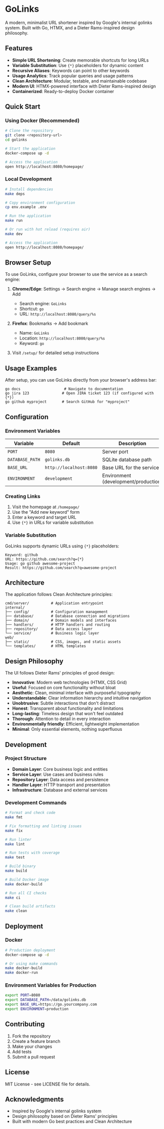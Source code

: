 # GoLinks

A modern, minimalist URL shortener inspired by Google's internal golinks system. Built with Go, HTMX, and a Dieter Rams-inspired design philosophy.

## Features

- **Simple URL Shortening**: Create memorable shortcuts for long URLs
- **Variable Substitution**: Use `{*}` placeholders for dynamic content
- **Recursive Aliases**: Keywords can point to other keywords
- **Usage Analytics**: Track popular queries and usage patterns
- **Clean Architecture**: Modular, testable, and maintainable codebase
- **Modern UI**: HTMX-powered interface with Dieter Rams-inspired design
- **Containerized**: Ready-to-deploy Docker container

## Quick Start

### Using Docker (Recommended)

```bash
# Clone the repository
git clone <repository-url>
cd golinks

# Start the application
docker-compose up -d

# Access the application
open http://localhost:8080/homepage/
```

### Local Development

```bash
# Install dependencies
make deps

# Copy environment configuration
cp env.example .env

# Run the application
make run

# Or run with hot reload (requires air)
make dev

# Access the application
open http://localhost:8080/homepage/
```

## Browser Setup

To use GoLinks, configure your browser to use the service as a search engine:

1. **Chrome/Edge**: Settings → Search engine → Manage search engines → Add
   - Search engine: `GoLinks`
   - Shortcut: `go`
   - URL: `http://localhost:8080/query/%s`

2. **Firefox**: Bookmarks → Add bookmark
   - Name: `GoLinks`
   - Location: `http://localhost:8080/query/%s`
   - Keyword: `go`

3. Visit `/setup/` for detailed setup instructions

## Usage Examples

After setup, you can use GoLinks directly from your browser's address bar:

```
go docs                    # Navigate to documentation
go jira 123               # Open JIRA ticket 123 (if configured with {*})
go github myproject       # Search GitHub for "myproject"
```

## Configuration

### Environment Variables

| Variable | Default | Description |
|----------|---------|-------------|
| `PORT` | `8080` | Server port |
| `DATABASE_PATH` | `golinks.db` | SQLite database path |
| `BASE_URL` | `http://localhost:8080` | Base URL for the service |
| `ENVIRONMENT` | `development` | Environment (development/production) |

### Creating Links

1. Visit the homepage at `/homepage/`
2. Use the "Add new keyword" form
3. Enter a keyword and target URL
4. Use `{*}` in URLs for variable substitution

### Variable Substitution

GoLinks supports dynamic URLs using `{*}` placeholders:

```
Keyword: github
URL: https://github.com/search?q={*}
Usage: go github awesome-project
Result: https://github.com/search?q=awesome-project
```

## Architecture

The application follows Clean Architecture principles:

```
cmd/server/          # Application entrypoint
internal/
├── config/          # Configuration management
├── database/        # Database connection and migrations
├── domain/          # Domain models and interfaces
├── handlers/        # HTTP handlers and routing
├── repository/      # Data access layer
└── service/         # Business logic layer
web/
├── static/          # CSS, images, and static assets
└── templates/       # HTML templates
```

## Design Philosophy

The UI follows Dieter Rams' principles of good design:

- **Innovative**: Modern web technologies (HTMX, CSS Grid)
- **Useful**: Focused on core functionality without bloat
- **Aesthetic**: Clean, minimal interface with purposeful typography
- **Understandable**: Clear information hierarchy and intuitive navigation
- **Unobtrusive**: Subtle interactions that don't distract
- **Honest**: Transparent about functionality and limitations
- **Long-lasting**: Timeless design that won't feel outdated
- **Thorough**: Attention to detail in every interaction
- **Environmentally friendly**: Efficient, lightweight implementation
- **Minimal**: Only essential elements, nothing superfluous

## Development

### Project Structure

- **Domain Layer**: Core business logic and entities
- **Service Layer**: Use cases and business rules
- **Repository Layer**: Data access and persistence
- **Handler Layer**: HTTP transport and presentation
- **Infrastructure**: Database and external services

### Development Commands

```bash
# Format and check code
make fmt

# Fix formatting and linting issues
make fix

# Run linter
make lint

# Run tests with coverage
make test

# Build binary
make build

# Build Docker image
make docker-build

# Run all CI checks
make ci

# Clean build artifacts
make clean
```

## Deployment

### Docker

```bash
# Production deployment
docker-compose up -d

# Or using make commands
make docker-build
make docker-run
```

### Environment Variables for Production

```bash
export PORT=8080
export DATABASE_PATH=/data/golinks.db
export BASE_URL=https://go.yourcompany.com
export ENVIRONMENT=production
```

## Contributing

1. Fork the repository
2. Create a feature branch
3. Make your changes
4. Add tests
5. Submit a pull request

## License

MIT License - see LICENSE file for details.

## Acknowledgments

- Inspired by Google's internal golinks system
- Design philosophy based on Dieter Rams' principles
- Built with modern Go best practices and Clean Architecture
